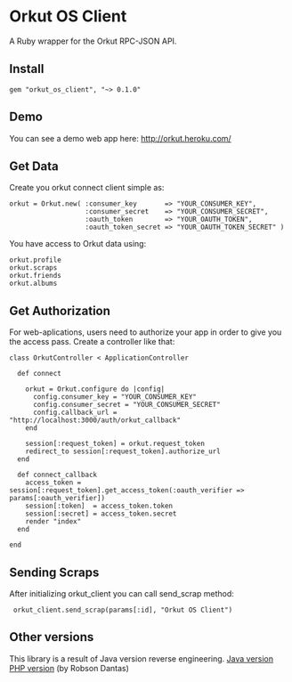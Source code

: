 # Orkut OS Client
A Ruby wrapper for the Orkut RPC-JSON API.

## Install
```   
gem "orkut_os_client", "~> 0.1.0"
```

## Demo
You can see a demo web app here: http://orkut.heroku.com/

## Get Data
Create you orkut connect client simple as:

```
orkut = Orkut.new( :consumer_key       => "YOUR_CONSUMER_KEY",
                   :consumer_secret    => "YOUR_CONSUMER_SECRET",
                   :oauth_token        => "YOUR_OAUTH_TOKEN",
                   :oauth_token_secret => "YOUR_OAUTH_TOKEN_SECRET" )
```                    

You have access to Orkut data using:

```
orkut.profile
orkut.scraps
orkut.friends
orkut.albums
```

## Get Authorization
For web-aplications, users need to authorize your app in order to give you the access pass.
Create a controller like that:

```
class OrkutController < ApplicationController

  def connect

    orkut = Orkut.configure do |config|
      config.consumer_key = "YOUR_CONSUMER_KEY"
      config.consumer_secret = "YOUR_CONSUMER_SECRET"
      config.callback_url = "http://localhost:3000/auth/orkut_callback"
    end

    session[:request_token] = orkut.request_token
    redirect_to session[:request_token].authorize_url
  end

  def connect_callback
    access_token = session[:request_token].get_access_token(:oauth_verifier => params[:oauth_verifier])
    session[:token]  = access_token.token
    session[:secret] = access_token.secret
    render "index"
  end

end
```

## Sending Scraps
After initializing orkut_client you can call send_scrap method:

```
 orkut_client.send_scrap(params[:id], "Orkut OS Client")
```

## Other versions
This library is a result of Java version reverse engineering.
[Java version](http://code.google.com/p/orkut-os-client/)
[PHP version](http://code.google.com/p/orkut-os-client-php/) (by Robson Dantas) 